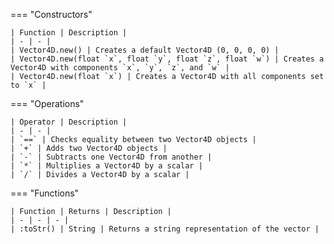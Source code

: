 === "Constructors"

    | Function | Description |
    | - | - |
    | Vector4D.new() | Creates a default Vector4D (0, 0, 0, 0) |
    | Vector4D.new(float `x`, float `y`, float `z`, float `w`) | Creates a Vector4D with components `x`, `y`, `z`, and `w` |
    | Vector4D.new(float `x`) | Creates a Vector4D with all components set to `x` |

=== "Operations"

    | Operator | Description |
    | - | - |
    | `==` | Checks equality between two Vector4D objects |
    | `+` | Adds two Vector4D objects |
    | `-` | Subtracts one Vector4D from another |
    | `*` | Multiplies a Vector4D by a scalar |
    | `/` | Divides a Vector4D by a scalar |

=== "Functions"

    | Function | Returns | Description |
    | - | - | - |
    | :toStr() | String | Returns a string representation of the vector |
